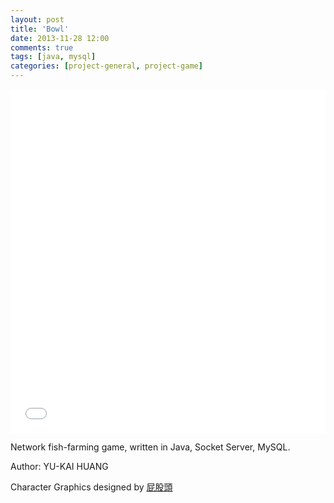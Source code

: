 ```yaml
---
layout: post
title: 'Bowl'
date: 2013-11-28 12:00
comments: true
tags: [java, mysql]
categories: [project-general, project-game]
---
```

<iframe class="imgur-album" width="100%" height="550" frameborder="0" src="//imgur.com/a/ce3b0/embed"></iframe>

Network fish-farming game, written in Java, Socket Server, MySQL.

Author: YU-KAI HUANG

Character Graphics designed by [屁股頭](https://www.facebook.com/pigutou)